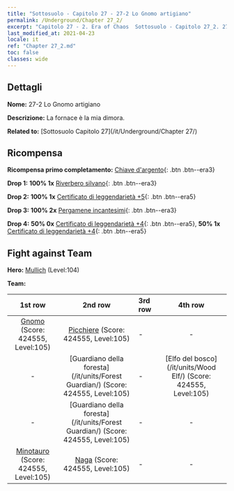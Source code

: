 ```yaml
---
title: "Sottosuolo - Capitolo 27 - 27-2 Lo Gnomo artigiano"
permalink: /Underground/Chapter 27_2/
excerpt: "Capitolo 27 - 2. Era of Chaos  Sottosuolo - Capitolo 27_2. 27-2 Lo Gnomo artigiano"
last_modified_at: 2021-04-23
locale: it
ref: "Chapter 27_2.md"
toc: false
classes: wide
---
```


## Dettagli

 **Nome:** 27-2 Lo Gnomo artigiano

 **Descrizione:** La fornace è la mia dimora.

 **Related to:** [Sottosuolo Capitolo 27](/it/Underground/Chapter 27/)

## Ricompensa

 **Ricompensa primo completamento:** [Chiave d'argento](/ItemsIT/con_693/){: .btn .btn--era3}

 **Drop 1:** **100% 1x** [Riverbero silvano](/ItemsIT/her_465/){: .btn .btn--era3}

 **Drop 2:** **100% 1x** [Certificato di leggendarietà +5](/ItemsIT/mat_102/){: .btn .btn--era5}

 **Drop 3:** **100% 2x** [Pergamene incantesimi](/ItemsIT/con_694/){: .btn .btn--era3}

 **Drop 4:** **50% 0x** [Certificato di leggendarietà +4](/ItemsIT/mat_95/){: .btn .btn--era5}, **50% 1x** [Certificato di leggendarietà +4](/ItemsIT/mat_95/){: .btn .btn--era5}


## Fight against Team
 **Hero:** [Mullich](/it/heroes/Mullich/) (Level:104)

 **Team:**


  | 1st row | 2nd row | 3rd row | 4th row |
  |:----:|:----:|:----|:----:|
  | [Gnomo](/it/units/Dwarf/) (Score: 424555, Level:105)  | [Picchiere](/it/units/Pikeman/) (Score: 424555, Level:105)  | - | - |
  | - | [Guardiano della foresta](/it/units/Forest Guardian/) (Score: 424555, Level:105)  | - | [Elfo del bosco](/it/units/Wood Elf/) (Score: 424555, Level:105)  |
  | - | [Guardiano della foresta](/it/units/Forest Guardian/) (Score: 424555, Level:105)  | - | - |
  | [Minotauro](/it/units/Minotaur/) (Score: 424555, Level:105)  | [Naga](/it/units/Naga/) (Score: 424555, Level:105)  | - | - |


